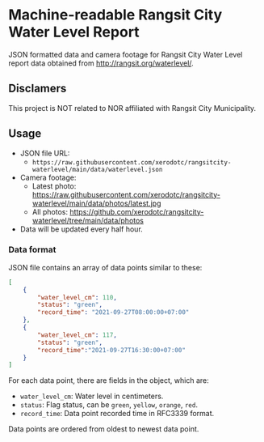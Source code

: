 # Machine-readable Rangsit City Water Level Report

JSON formatted data and camera footage for Rangsit City Water Level report data obtained from http://rangsit.org/waterlevel/.

## Disclamers

This project is NOT related to NOR affiliated with Rangsit City Municipality.

## Usage

* JSON file URL:
    * `https://raw.githubusercontent.com/xerodotc/rangsitcity-waterlevel/main/data/waterlevel.json`
* Camera footage:
    * Latest photo: https://raw.githubusercontent.com/xerodotc/rangsitcity-waterlevel/main/data/photos/latest.jpg
    * All photos: https://github.com/xerodotc/rangsitcity-waterlevel/tree/main/data/photos
* Data will be updated every half hour.

### Data format

JSON file contains an array of data points similar to these:
```json
[
    {
        "water_level_cm": 110,
        "status": "green",
        "record_time": "2021-09-27T08:00:00+07:00"
    },
    {
        "water_level_cm": 117,
        "status": "green",
        "record_time":"2021-09-27T16:30:00+07:00"
    }
]
```

For each data point, there are fields in the object, which are:
* `water_level_cm`: Water level in centimeters.
* `status`: Flag status, can be `green`, `yellow`, `orange`, `red`.
* `record_time`: Data point recorded time in RFC3339 format.

Data points are ordered from oldest to newest data point.
